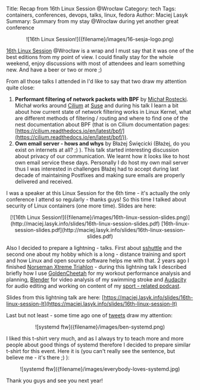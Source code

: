 Title: Recap from 16th Linux Session @Wrocław
Category: tech
Tags: containers, conferences, devops, talks, linux, fedora
Author: Maciej Lasyk
Summary: Summary from my stay @Wrocław during yet another great conference

<center>![16th Linux Session!]({filename}/images/16-sesja-logo.png)</center>

[16th Linux Session](https://sesja.linuksowa.pl) @Wrocław is a wrap and I must say that it was one of the best editions
from my point of view. I could finally stay for the whole weekend, enjoy discussions with most of attendees and learn
something new. And have a beer or two or more ;)

From all those talks I attended in I'd like to say that two draw my attention quite close:

1. **Performant filtering of network packets with BPF** by [Michał Rostecki](https://twitter.com/mrostecki?lang=en).
   Michał works around [Cilium](https://cilium.io/) at [Suse](https://www.suse.com/) and during his talk I learn a bit
   about how current state of network filtering works in Linux Kernel, what are different methods of filtering / routing
   and where to find one of the nest documentation about BPF (that is on Cilium documentation pages: [https://cilium.readthedocs.io/en/latest/bpf/](https://cilium.readthedocs.io/en/latest/bpf/)).
1. **Own email server - hows and whys** by Błażej Święcicki (Błażej, do you exist on internets at all? ;) ). This talk
   started interesting discussion about privacy of our communication. We learnt how it looks like to host own email 
   service these days. Personally I do host my own mail server thus I was interested in challenges Błażej had to accept 
   during last decade of maintaining Postfixes and making sure emails are properly delivered and received.
   
I was a speaker at this Linux Session for the 6th time - it's actually the only conference I attend so regularly -
thanks guys! So this time I talked about security of Linux containers (one more time). Slides are here:

<center>[![16th Linux Session!]({filename}/images/16th-linux-session-slides.png)](http://maciej.lasyk.info/slides/16th-linux-session-slides.pdf)
[16th-linux-session-slides.pdf](http://maciej.lasyk.info/slides/16th-linux-session-slides.pdf)
</center>

Also I decided to prepare a lightning - talks. First about [sshuttle](https://github.com/sshuttle/sshuttle) and the
second one about my hobby which is a long - distance training and sport and how Linux
and open source software helps me with that. 2 years ago I finished [Norseman Xtreme Triahlon](https://nxtri.com/) - 
during this lightning talk I described briefly how I use [GoldenCheetah](https://www.goldencheetah.org) for my workout 
performance analysis and planning, [Blender](https://www.blender.org/) for video analysis of my swimming stroke and 
[Audacity](https://www.audacityteam.org/) for audio editing and working on content of my 
[sport - related podcast](https://dlugodystansowy.pl).

Slides from this lightning talk are here: [https://maciej.lasyk.info/slides/16th-linux-session-lt](https://maciej.lasyk.info/slides/16th-linux-session-lt) 

Last but not least - some time ago one of [tweets](https://twitter.com/benbreardjr/status/1113122811042848768) draw my attention:

<center>![systemd ftw]({filename}/images/ben-systemd.png)</center>

I liked this t-shirt very much, and as I always try to teach more and more people about good things of systemd therefore
I decided to prepare similar t-shirt for this event. Here it is (you can't really see the sentence, but believe me - 
it's there ;) ):

<center>![systemd ftw]({filename}/images/everybody-loves-systemd.jpg)</center>

Thank you guys and see you next year!